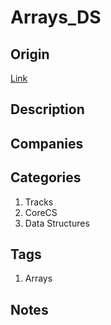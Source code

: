 # Arrays_DS

## Origin

[Link](https://www.hackerrank.com/challenges/arrays-ds)

## Description

## Companies

## Categories

1. Tracks
1. CoreCS
1. Data Structures

## Tags

1. Arrays

## Notes